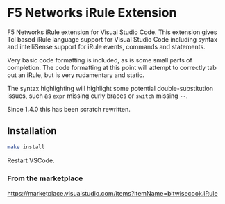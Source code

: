 # F5 Networks iRule Extension

F5 Networks iRule extension for Visual Studio Code. This extension gives Tcl based iRule language support for Visual Studio Code including syntax and intelliSense support for iRule events, commands and statements.

Very basic code formatting is included, as is some small parts of completion. The code formatting at this point will attempt to correctly tab out an iRule, but is very rudamentary and static.

The syntax highlighting will highlight some potential double-substitution issues, such as `expr` missing curly braces or `switch` missing `--`.

Since 1.4.0 this has been scratch rewritten.

## Installation
```sh
make install
```

Restart VSCode.  

### From the marketplace
https://marketplace.visualstudio.com/items?itemName=bitwisecook.iRule
